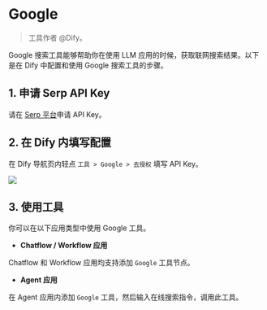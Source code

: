 # Google

> 工具作者 @Dify。

Google 搜索工具能够帮助你在使用 LLM 应用的时候，获取联网搜索结果。以下是在 Dify 中配置和使用 Google 搜索工具的步骤。

## 1. 申请 Serp API Key

请在 [Serp 平台](https://serpapi.com/dashboard)申请 API Key。

## 2. 在 Dify 内填写配置

在 Dify 导航页内轻点 `工具 > Google > 去授权` 填写 API Key。

![](https://assets-docs.dify.ai//img/zh_CN/tool-configuration/11576499783c4881c1fcfa6210374c61.webp)

## 3. 使用工具

你可以在以下应用类型中使用 Google 工具。

* **Chatflow / Workflow 应用**

Chatflow 和 Workflow 应用均支持添加 `Google` 工具节点。

* **Agent 应用**

在 Agent 应用内添加 `Google` 工具，然后输入在线搜索指令，调用此工具。
